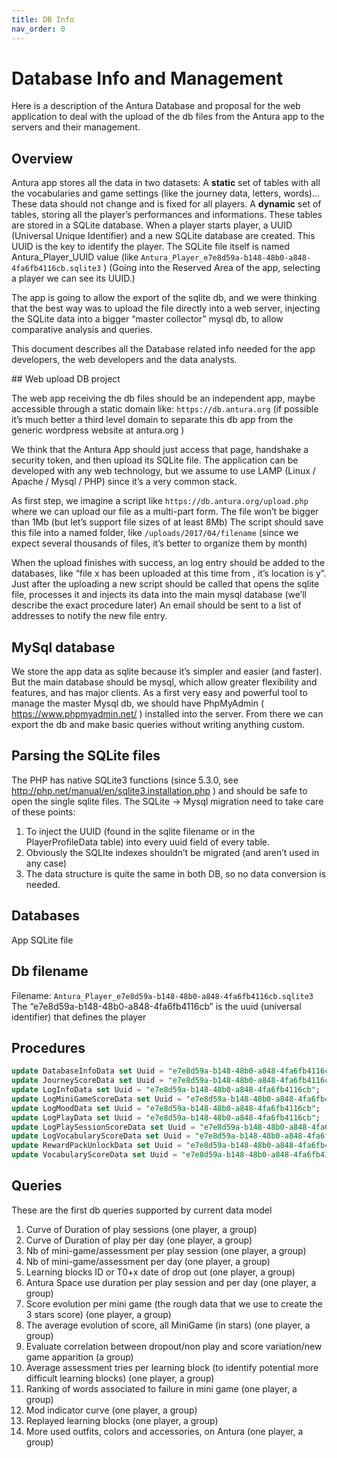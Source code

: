 ```yaml
---
title: DB Info
nav_order: 0
---
```

# Database Info and Management

Here is a description of the Antura Database and proposal for the web application to deal with the upload of the db files from the Antura app to the servers and their management.

## Overview

Antura app stores all the data in two datasets:
A **static** set of tables with all the vocabularies and game settings (like the journey data, letters, words)... These data should not change and is fixed for all players.
A **dynamic** set of tables, storing all the player’s performances and informations. These tables are stored in a SQLite database.
When a player starts player, a UUID (Universal Unique Identifier) and a new SQLite database are created. This UUID is the key to identify the player. The SQLite file itself is named Antura_Player_UUID value (like `Antura_Player_e7e8d59a-b148-48b0-a848-4fa6fb4116cb.sqlite3` )
(Going into the Reserved Area of the app, selecting a player we can see its UUID.)

The app is going to allow the export of the sqlite db, and we were thinking that the best way was to upload the file directly into a web server, injecting the SQLite data into a bigger “master collector” mysql db, to allow comparative analysis and queries.

This document describes all the Database related info needed for the app developers, the web developers and the data analysts.

## Web upload DB project

The web app receiving the db files should be an independent app, maybe accessible through a static domain like: `https://db.antura.org` (if possible it’s much better a third level domain to separate this db app from the generic wordpress website at antura.org )

We think that the Antura App should just access that page, handshake a security token, and then upload its SQLite file.
The application can be developed with any web technology, but we assume to use LAMP (Linux / Apache / Mysql / PHP) since it’s a very common stack.

As first step, we imagine a script like `https://db.antura.org/upload.php` where we can upload our file as a multi-part form.
The file won’t be bigger than 1Mb (but let’s support file sizes of at least 8Mb)
The script should save this file into a named folder, like `/uploads/2017/04/filename`
(since we expect several thousands of files, it’s better to organize them by month)

When the upload finishes with success, an log entry should be added to the databases, like “file x has been uploaded at this time from , it’s location is y”.
Just after the uploading a new script should be called that opens the sqlite file, processes it and injects its data into the main mysql database (we’ll describe the exact procedure later)
An email should be sent to a list of addresses to notify the new file entry.

## MySql database

We store the app data as sqlite because it’s simpler and easier (and faster).
But the main database should be mysql, which allow greater flexibility and features, and has major clients.
As a first very easy and powerful tool to manage the master Mysql db, we should have PhpMyAdmin ( <https://www.phpmyadmin.net/> ) installed into the server. From there we can export the db and make basic queries without writing anything custom.

## Parsing the SQLite files

The PHP has native SQLite3 functions (since 5.3.0, see <http://php.net/manual/en/sqlite3.installation.php> ) and should be safe to open the single sqlite files.
The SQLite -> Mysql migration need to take care of these points:

1. To inject the UUID (found in the sqlite filename or in the PlayerProfileData table) into every uuid field of every table.
2. Obviously the SQLIte indexes shouldn’t be migrated (and aren’t used in any case)
3. The data structure is quite the same in both DB, so no data conversion is needed.

## Databases
App SQLite file

## Db filename

Filename: `Antura_Player_e7e8d59a-b148-48b0-a848-4fa6fb4116cb.sqlite3`
The “e7e8d59a-b148-48b0-a848-4fa6fb4116cb” is the uuid (universal identifier) that defines the player

## Procedures

```sql
update DatabaseInfoData set Uuid = "e7e8d59a-b148-48b0-a848-4fa6fb4116cb";
update JourneyScoreData set Uuid = "e7e8d59a-b148-48b0-a848-4fa6fb4116cb";
update LogInfoData set Uuid = "e7e8d59a-b148-48b0-a848-4fa6fb4116cb";
update LogMiniGameScoreData set Uuid = "e7e8d59a-b148-48b0-a848-4fa6fb4116cb";
update LogMoodData set Uuid = "e7e8d59a-b148-48b0-a848-4fa6fb4116cb";
update LogPlayData set Uuid = "e7e8d59a-b148-48b0-a848-4fa6fb4116cb";
update LogPlaySessionScoreData set Uuid = "e7e8d59a-b148-48b0-a848-4fa6fb4116cb";
update LogVocabularyScoreData set Uuid = "e7e8d59a-b148-48b0-a848-4fa6fb4116cb";
update RewardPackUnlockData set Uuid = "e7e8d59a-b148-48b0-a848-4fa6fb4116cb";
update VocabularyScoreData set Uuid = "e7e8d59a-b148-48b0-a848-4fa6fb4116cb";
```

## Queries

These are the first db queries supported by current data model

1. Curve of Duration of play sessions (one player, a group)
2. Curve of Duration of play per day (one player, a group)
3. Nb of mini-game/assessment per play session (one player, a group)
4. Nb of mini-game/assessment per day (one player, a group)
5. Learning blocks ID or T0+x date of drop out (one player, a group)
6. Antura Space use duration per play session and per day (one player, a group)
7. Score evolution per mini game (the rough data that we use to create the 3 stars score) (one player, a group)
8. The average evolution of score, all MiniGame (in stars) (one player, a group)
9. Evaluate correlation between dropout/non play and score variation/new game apparition (a group)
10. Average assessment tries per learning block (to identify potential more difficult learning blocks) (one player, a group)
11. Ranking of words associated to failure in mini game (one player, a group)
12. Mod indicator curve (one player, a group)
13. Replayed learning blocks (one player, a group)
14. More used outfits, colors and accessories, on Antura (one player, a group)
